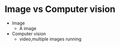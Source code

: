 # **Image vs Computer vision**
- Image
    - A image
- Computer vision
    - video,multiple images running

